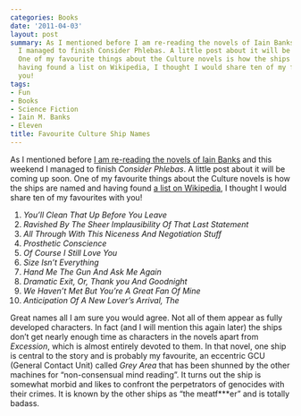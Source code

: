 ```yaml
---
categories: Books
date: '2011-04-03'
layout: post
summary: As I mentioned before I am re-reading the novels of Iain Banks and this weekend
  I managed to finish Consider Phlebas. A little post about it will be coming up soon.
  One of my favourite things about the Culture novels is how the ships are named and
  having found a list on Wikipedia, I thought I would share ten of my favourites with
  you!
tags:
- Fun
- Books
- Science Fiction
- Iain M. Banks
- Eleven
title: Favourite Culture Ship Names
---
```


As I mentioned before [I am re-reading the novels of Iain Banks](more-books) and this weekend I managed to finish _Consider Phlebas_. A little post about it will be coming up soon. One of my favourite things about the Culture novels is how the ships are named and having found [a list on Wikipedia](http://en.wikipedia.org/wiki/List_of_ships_(The_Culture)), I thought I would share ten of my favourites with you!
  
1. _You’ll Clean That Up Before You Leave_  
2. _Ravished By The Sheer Implausibility Of That Last Statement_  
3. _All Through With This Niceness And Negotiation Stuff_  
4. _Prosthetic Conscience_  
5. _Of Course I Still Love You_  
6. _Size Isn’t Everything_  
7. _Hand Me The Gun And Ask Me Again_  
8. _Dramatic Exit, Or, Thank you And Goodnight_  
9. _We Haven’t Met But You’re A Great Fan Of Mine_  
10. _Anticipation Of A New Lover’s Arrival, The_

Great names all I am sure you would agree. Not all of them appear as fully developed characters. In fact (and I will mention this again later) the ships don’t get nearly enough time as characters in the novels apart from _Excession_, which is almost entirely devoted to them. In that novel, one ship is central to the story and is probably my favourite, an eccentric GCU (General Contact Unit) called _Grey Area_ that has been shunned by the other machines for “non-consensual mind reading”. It turns out the ship is somewhat morbid and likes to confront the perpetrators of genocides with their crimes. It is known by the other ships as “the meatf***er” and is totally badass.